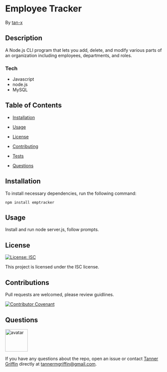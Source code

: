# Employee Tracker

By [tan-x](https://github.com/tan-x)

## Description

A Node.js CLI program that lets you add, delete, and modify various parts of an organization including employees, departments, and roles.

### Tech

- Javascript
- node.js
- MySQL


## Table of Contents

* [Installation](#installation)

* [Usage](#usage)

* [License](#license)

* [Contributing](#contributing)

* [Tests](#tests)

* [Questions](#questions)

## Installation

To install necessary dependencies, run the following command:

```
npm install emptracker
```

## Usage

Install and run node server.js, follow prompts.

## License

[![License: ISC](https://img.shields.io/badge/License-ISC-blue.svg)](https://opensource.org/licenses/ISC)

This project is licensed under the ISC license.

## Contributions

Pull requests are welcomed, please review guidlines.

[![Contributor Covenant](https://img.shields.io/badge/Contributor%20Covenant-v2.0%20adopted-ff69b4.svg)](code_of_conduct.md)


## Questions

<img class="avatar" alt="avatar" src="https://avatars0.githubusercontent.com/u/40008983?v=4" width="72" height="72">

If you have any questions about the repo, open an issue or contact [Tanner Griffin](https://github.com/tan-x) directly at tannermgriffin@gmail.com.